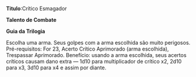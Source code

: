 **Titulo**:Crítico Esmagador

**Talento de Combate**

**Guia da Trilogia**

 Escolha uma arma. Seus golpes com a arma escolhida são muito perigosos. Pré-requisitos: For 23, Acerto Crítico Aprimorado (arma escolhida), Trespassar Aprimorado. Benefício: usando a arma escolhida, seus acertos críticos causam dano extra — 1d10 para multiplicador de crítico x2, 2d10 para x3, 3d10 para x4 e assim por diante.
